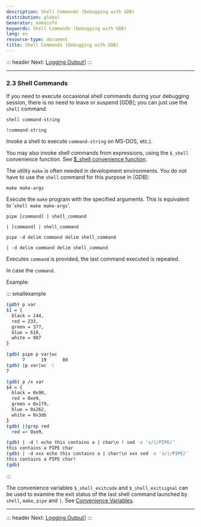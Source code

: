 ```yaml
---
description: Shell Commands (Debugging with GDB)
distribution: global
Generator: makeinfo
keywords: Shell Commands (Debugging with GDB)
lang: en
resource-type: document
title: Shell Commands (Debugging with GDB)
---
```

::: header
Next: [Logging Output](Logging-Output.html#Logging-Output)]
:::

---

### 2.3 Shell Commands

If you need to execute occasional shell commands during your debugging session, there is no need to leave or suspend [GDB]; you can just use the `shell` command.

`shell command-string`

`!command-string`

Invoke a shell to execute `command-string` on MS-DOS, etc.).

You may also invoke shell commands from expressions, using the `$_shell` convenience function. See [\$_shell convenience function](Convenience-Funs.html#g_t_0024_005fshell-convenience-function).

The utility `make` is often needed in development environments. You do not have to use the `shell` command for this purpose in [GDB]:

`make make-args`

Execute the `make` program with the specified arguments. This is equivalent to '`shell make make-args`'.

`pipe [command] | shell_command`

`| [command] | shell_command`

`pipe -d delim command delim shell_command`

`| -d delim command delim shell_command`

Executes `command` is provided, the last command executed is repeated.

In case the `command`.

Example:

::: smallexample

```bash
(gdb) p var
$1 = {
  black = 144,
  red = 233,
  green = 377,
  blue = 610,
  white = 987
}
```

```bash
(gdb) pipe p var|wc
      7      19      80
(gdb) |p var|wc -l
7
```

```bash
(gdb) p /x var
$4 = {
  black = 0x90,
  red = 0xe9,
  green = 0x179,
  blue = 0x262,
  white = 0x3db
}
(gdb) ||grep red
  red => 0xe9,
```

```bash
(gdb) | -d ! echo this contains a | char\n ! sed -e 's/|/PIPE/'
this contains a PIPE char
(gdb) | -d xxx echo this contains a | char!\n xxx sed -e 's/|/PIPE/'
this contains a PIPE char!
(gdb)
```

:::

The convenience variables `$_shell_exitcode` and `$_shell_exitsignal` can be used to examine the exit status of the last shell command launched by `shell`, `make`, `pipe` and `|`. See [Convenience Variables](Convenience-Vars.html#Convenience-Vars).

---

::: header
Next: [Logging Output](Logging-Output.html#Logging-Output)]
:::

